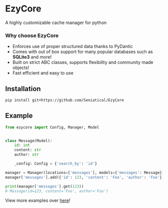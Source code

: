 # EzyCore
A highly customizable cache manager for python

### Why choose EzyCore
* Enforces use of proper structured data thanks to PyDantic
* Comes with out of box support for many popular databases such as **SQLite3** and more!
* Built on strict ABC classes, supports flexibility and community made objects!
* Fast efficient and easy to use

## Installation
```sh
pip install git+https://github.com/Seniatical/EzyCore
```

## Example
```py
from ezycore import Config, Manager, Model


class Message(Model):
    id: int
    content: str
    author: str

    _config: Config = {'search_by': 'id'}

manager = Manager(locations=['messages'], models={'messages': Message})
manager['messages'].add({'id': 123, 'content': 'Foo', 'author': 'Foo'})

print(manager['messages'].get(123))
# Message(id=123, content='Foo', author='Foo')
```
<p>
    View more examples over <a href="/examples">here</a>!
</p>
